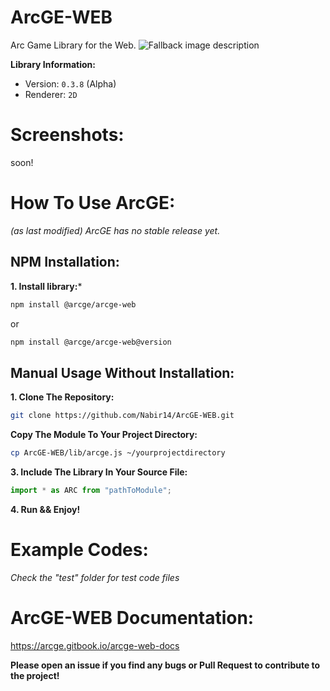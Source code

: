 # ArcGE-WEB
Arc Game Library for the Web.
<picture>
  <source media="(prefers-color-scheme: dark)" srcset="arcge-web-icon-dark.png">
  <source media="(prefers-color-scheme: light)" srcset="arcge-web-icon-light.png">
  <img alt="Fallback image description" src="">
</picture>

**Library Information:**
- Version: `0.3.8` (Alpha)
- Renderer: `2D`

# Screenshots:
soon!

# How To Use ArcGE:
*(as last modified) ArcGE has no stable release yet.*
## NPM Installation:
**1. Install library:***
```sh
npm install @arcge/arcge-web
```
or
```sh
npm install @arcge/arcge-web@version
```

## Manual Usage Without Installation:
**1. Clone The Repository:**
```sh
git clone https://github.com/Nabir14/ArcGE-WEB.git
```
**Copy The Module To Your Project Directory:**
```sh
cp ArcGE-WEB/lib/arcge.js ~/yourprojectdirectory
```
**3. Include The Library In Your Source File:**
```js
import * as ARC from "pathToModule";
```

**4. Run && Enjoy!**

# Example Codes:
*Check the "test" folder for test code files*

# ArcGE-WEB Documentation:
https://arcge.gitbook.io/arcge-web-docs

**Please open an issue if you find any bugs or Pull Request to contribute to the project!**

